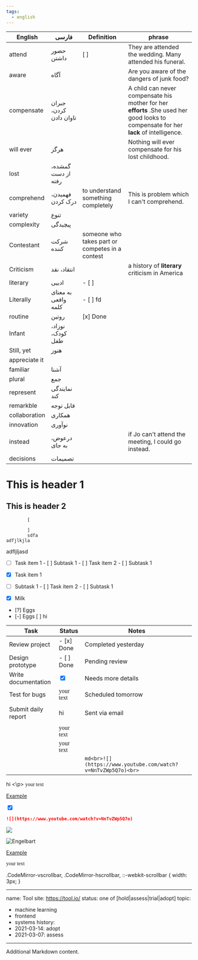 ```yaml
---
tags:
  - english
---
```


| English       | فارسی                  | Definition                                      | phrase                                                                                                                               |
| ------------- | ---------------------- | ----------------------------------------------- | ------------------------------------------------------------------------------------------------------------------------------------ |
| attend        | حضور داشتن             | [ ]                                             | They are attended the wedding. Many attended his funeral.                                                                            |
| aware         | آگاه                   |                                                 | Are you aware of the dangers of junk food?                                                                                           |
| compensate    | جبران کردن، تاوان دادن |                                                 | A child can never compensate his mother for her **efforts** .She used her good looks to compensate for her **lack** of intelligence. |
| will ever     | هرگز                   |                                                 | Nothing will ever compensate for his lost childhood.                                                                                 |
| lost          | گمشده، از دست رفته     |                                                 |                                                                                                                                      |
| comprehend    | فهمیدن، درک کردن       | to understand something completely              | This is problem which I can't comprehend.                                                                                            |
| variety       | تنوع                   |                                                 |                                                                                                                                      |
| complexity    | پیچیدگی                |                                                 |                                                                                                                                      |
| Contestant    | شرکت کننده             | someone who takes part or competes in a contest |                                                                                                                                      |
| Criticism     | انتقاد، نقد            |                                                 | a history of **literary** criticism in America                                                                                       |
| literary      | ادبیی                  | - [ ]                                           |                                                                                                                                      |
| Literally     | به معنای واقعی کلمه    | - [ ] fd                                        |                                                                                                                                      |
| routine       | روتین                  | [x] Done                                        |                                                                                                                                      |
| Infant        | نوزاد، کودک، طفل       |                                                 |                                                                                                                                      |
| Still, yet    | هنوز                   |                                                 |                                                                                                                                      |
| appreciate it |                        |                                                 |                                                                                                                                      |
| familiar      | آشنا                   |                                                 |                                                                                                                                      |
| plural        | جمع                    |                                                 |                                                                                                                                      |
| represent     | نمایندگی کند           |                                                 |                                                                                                                                      |
| remarkble     | قابل توجه              |                                                 |                                                                                                                                      |
| collaboration | همکاری                 |                                                 |                                                                                                                                      |
| innovation    | نوآوری                 |                                                 |                                                                                                                                      |
| instead       | درعوض، به جای          |                                                 | if Jo can't attend the meeting, I could go instead.                                                                                  |
| decisions     | تصمیمات                |                                                 |                                                                                                                                      |

# This is header 1
## This is header 2

			[ 
			
			]
			sdfa
	adfjlkjla
adfljljasd


- [ ] Task item 1 - [ ] Subtask 1 - [ ] Task item 2 - [ ] Subtask 1

- [x] Task item 1 
- [ ] Subtask 1 - [ ] Task item 2 - [ ] Subtask 1


- [x] Milk 
- [?] Eggs 
- [-] Eggs
[ ] hi

| Task                | Status                                              | Notes                                                            |
| ------------------- | --------------------------------------------------- | ---------------------------------------------------------------- |
| Review project      | - [x] Done                                          | Completed yesterday                                              |
| Design prototype    | - [ ] Done                                          | Pending review                                                   |
| Write documentation | <input type="checkbox" checked/>                    | Needs more details                                               |
| Test for bugs       | <span style="font-family: cursive">your text</span> | Scheduled tomorrow                                               |
| Submit daily report | <p> hi </p>                                         | Sent via email                                                   |
|                     | <span style="font-family: cursive">your text</span> |                                                                  |
|                     | <span style="font-family: cursive">your text</span> |                                                                  |
|                     |                                                     | ```md<br>![](https://www.youtube.com/watch?v=NnTvZWp5Q7o)<br>``` |

<p> hi <\p>
<span style="font-family: cursive">your text</span>


<u>Example</u>

<input type="checkbox" checked/>


```md
![](https://www.youtube.com/watch?v=NnTvZWp5Q7o)
```


![](https://www.youtube.com/watch?v=NnTvZWp5Q7o)

![Engelbart](https://history-computer.com/ModernComputer/Basis/images/Engelbart.jpg)


<u>Example</u>


<span style="font-family: cursive">your text</span>


.CodeMirror-vscrollbar,
.CodeMirror-hscrollbar,
::-webkit-scrollbar {
  width: 3px;
}

---
name: Tool
site: https://tool.io/
status: one of [hold|assess|trial|adopt]
topic: 
 - machine learning
 - frontend
 - systems
history:
  - 2021-03-14: adopt
  - 2021-03-07: assess
---

Additional Markdown content.
